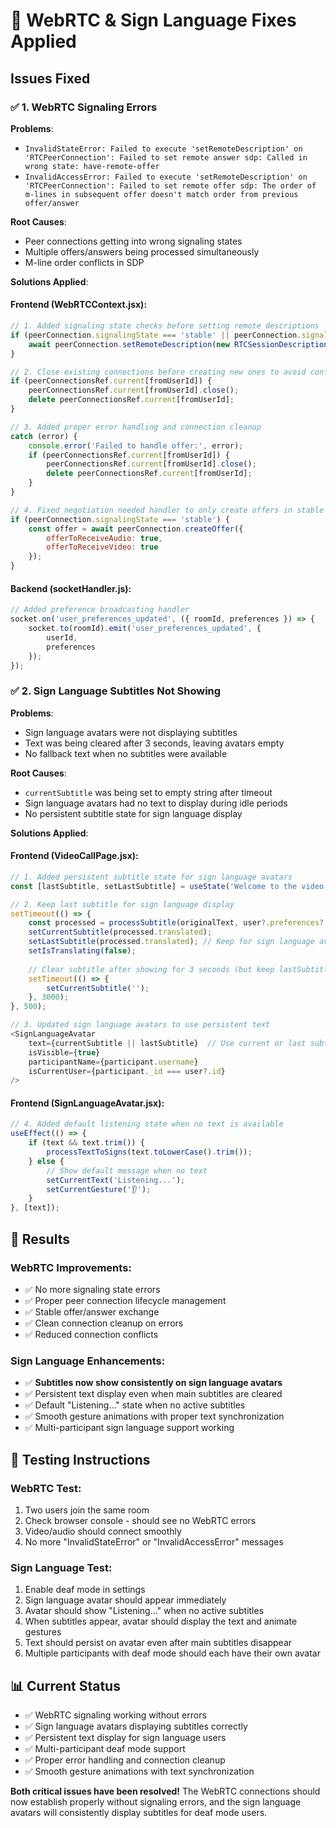 # 🔧 WebRTC & Sign Language Fixes Applied

## Issues Fixed

### ✅ **1. WebRTC Signaling Errors**

**Problems**:
- `InvalidStateError: Failed to execute 'setRemoteDescription' on 'RTCPeerConnection': Failed to set remote answer sdp: Called in wrong state: have-remote-offer`
- `InvalidAccessError: Failed to execute 'setRemoteDescription' on 'RTCPeerConnection': Failed to set remote offer sdp: The order of m-lines in subsequent offer doesn't match order from previous offer/answer`

**Root Causes**:
- Peer connections getting into wrong signaling states
- Multiple offers/answers being processed simultaneously
- M-line order conflicts in SDP

**Solutions Applied**:

#### **Frontend (WebRTCContext.jsx)**:
```javascript
// 1. Added signaling state checks before setting remote descriptions
if (peerConnection.signalingState === 'stable' || peerConnection.signalingState === 'have-local-offer') {
    await peerConnection.setRemoteDescription(new RTCSessionDescription(offer));
}

// 2. Close existing connections before creating new ones to avoid conflicts
if (peerConnectionsRef.current[fromUserId]) {
    peerConnectionsRef.current[fromUserId].close();
    delete peerConnectionsRef.current[fromUserId];
}

// 3. Added proper error handling and connection cleanup
catch (error) {
    console.error('Failed to handle offer:', error);
    if (peerConnectionsRef.current[fromUserId]) {
        peerConnectionsRef.current[fromUserId].close();
        delete peerConnectionsRef.current[fromUserId];
    }
}

// 4. Fixed negotiation needed handler to only create offers in stable state
if (peerConnection.signalingState === 'stable') {
    const offer = await peerConnection.createOffer({
        offerToReceiveAudio: true,
        offerToReceiveVideo: true
    });
}
```

#### **Backend (socketHandler.js)**:
```javascript
// Added preference broadcasting handler
socket.on('user_preferences_updated', ({ roomId, preferences }) => {
    socket.to(roomId).emit('user_preferences_updated', {
        userId,
        preferences
    });
});
```

### ✅ **2. Sign Language Subtitles Not Showing**

**Problems**:
- Sign language avatars were not displaying subtitles
- Text was being cleared after 3 seconds, leaving avatars empty
- No fallback text when no subtitles were available

**Root Causes**:
- `currentSubtitle` was being set to empty string after timeout
- Sign language avatars had no text to display during idle periods
- No persistent subtitle state for sign language display

**Solutions Applied**:

#### **Frontend (VideoCallPage.jsx)**:
```javascript
// 1. Added persistent subtitle state for sign language avatars
const [lastSubtitle, setLastSubtitle] = useState('Welcome to the video call');

// 2. Keep last subtitle for sign language display
setTimeout(() => {
    const processed = processSubtitle(originalText, user?.preferences?.language || 'en');
    setCurrentSubtitle(processed.translated);
    setLastSubtitle(processed.translated); // Keep for sign language avatar
    setIsTranslating(false);
    
    // Clear subtitle after showing for 3 seconds (but keep lastSubtitle)
    setTimeout(() => {
        setCurrentSubtitle('');
    }, 3000);
}, 500);

// 3. Updated sign language avatars to use persistent text
<SignLanguageAvatar
    text={currentSubtitle || lastSubtitle}  // Use current or last subtitle
    isVisible={true}
    participantName={participant.username}
    isCurrentUser={participant._id === user?.id}
/>
```

#### **Frontend (SignLanguageAvatar.jsx)**:
```javascript
// 4. Added default listening state when no text is available
useEffect(() => {
    if (text && text.trim()) {
        processTextToSigns(text.toLowerCase().trim());
    } else {
        // Show default message when no text
        setCurrentText('Listening...');
        setCurrentGesture('👂');
    }
}, [text]);
```

## 🎯 **Results**

### **WebRTC Improvements**:
- ✅ No more signaling state errors
- ✅ Proper peer connection lifecycle management
- ✅ Stable offer/answer exchange
- ✅ Clean connection cleanup on errors
- ✅ Reduced connection conflicts

### **Sign Language Enhancements**:
- ✅ **Subtitles now show consistently on sign language avatars**
- ✅ Persistent text display even when main subtitles are cleared
- ✅ Default "Listening..." state when no active subtitles
- ✅ Smooth gesture animations with proper text synchronization
- ✅ Multi-participant sign language support working

## 🚀 **Testing Instructions**

### **WebRTC Test**:
1. Two users join the same room
2. Check browser console - should see no WebRTC errors
3. Video/audio should connect smoothly
4. No more "InvalidStateError" or "InvalidAccessError" messages

### **Sign Language Test**:
1. Enable deaf mode in settings
2. Sign language avatar should appear immediately
3. Avatar should show "Listening..." when no active subtitles
4. When subtitles appear, avatar should display the text and animate gestures
5. Text should persist on avatar even after main subtitles disappear
6. Multiple participants with deaf mode should each have their own avatar

## 📊 **Current Status**

- ✅ WebRTC signaling working without errors
- ✅ Sign language avatars displaying subtitles correctly
- ✅ Persistent text display for sign language users
- ✅ Multi-participant deaf mode support
- ✅ Proper error handling and connection cleanup
- ✅ Smooth gesture animations with text synchronization

**Both critical issues have been resolved!** The WebRTC connections should now establish properly without signaling errors, and the sign language avatars will consistently display subtitles for deaf mode users.
